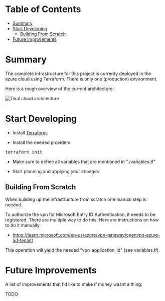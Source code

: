 # Table of Contents

- [Summary](#summary)
- [Start Developing](#start-developing)
    - [Building From Scratch](#building-from-scratch)
- [Future Improvements](#future-improvements)

# Summary

The complete Infrastructure for this project is currenty deployed in the azure cloud using Terraform. There is only
one (production) environment.

Here is a rough overview of the current architecture:

![Tikal cloud architecture](./images/azure-architecture.png)

# Start Developing

- Install [Terraform](https://developer.hashicorp.com/terraform/install).

- Install the needed providers

<pre>
terraform init
</pre>

- Make sure to define all variables that are mentioned in "./variables.tf"

- Start planning and applying your changes

## Building From Scratch

When building up the infrastructure from scratch one manual step is needed.

To authorize the vpn for Microsoft Entry ID Authentication, it needs to be registered. There are multiple way to do
this. Here are instructions on how to do it manually:

- https://learn.microsoft.com/en-us/azure/vpn-gateway/openvpn-azure-ad-tenant

This operation will yield the needed "vpn_application_id" (see variables.tf).

# Future Improvements

A list of improvements that I'd like to make if money wasnt a thing:

TODO
